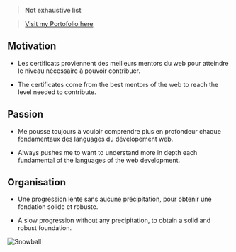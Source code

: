 > **Not exhaustive list**

> [Visit my Portofolio here](https://projets.neworldwebsites.fr/)

## Motivation
* Les certificats proviennent des meilleurs mentors du web pour atteindre le niveau nécessaire à pouvoir contribuer.

* The certificates come from the best mentors of the web to reach the level needed to contribute.

## Passion
* Me pousse toujours à vouloir comprendre plus en profondeur chaque fondamentaux des languages du dévelopement web.

* Always pushes me to want to understand more in depth each fundamental of the languages of the web development.

## Organisation
* Une progression lente sans aucune précipitation, pour obtenir une fondation solide et robuste.

* A slow progression without any precipitation, to obtain a solid and robust foundation.


![Snowball](https://neworldwebsites.fr/cdn/img/snowball.jpg)


